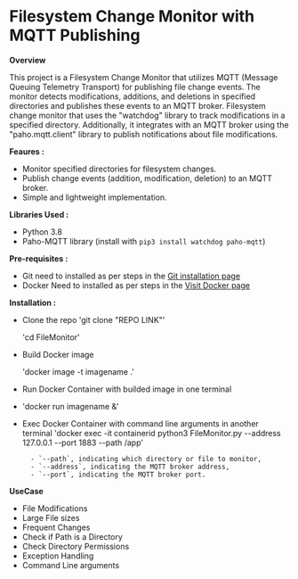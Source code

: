 # Filesystem Change Monitor with MQTT Publishing

**Overview**

This project is a Filesystem Change Monitor that utilizes MQTT (Message Queuing Telemetry Transport) for publishing file change events. The monitor detects modifications, additions, and deletions in specified directories and publishes these events to an MQTT broker. Filesystem change monitor that uses the "watchdog" library to track modifications in a specified directory. Additionally, it integrates with an MQTT broker using the "paho.mqtt.client" library to publish notifications about file modifications.


**Feaures :**
- Monitor specified directories for filesystem changes.
- Publish change events (addition, modification, deletion) to an MQTT broker.
- Simple and lightweight implementation.

**Libraries Used :**

- Python 3.8
- Paho-MQTT library (install with `pip3 install watchdog paho-mqtt`)

**Pre-requisites :**

- Git need to installed as per steps in the [Git installation page](https://git-scm.com/book/en/v2/Getting-Started-Installing-Git)
- Docker Need to installed as per steps in the [Visit Docker page](https://docs.docker.com/engine/install/ubuntu/)


**Installation :**
- Clone the repo
    'git clone "REPO LINK"'
  
    'cd FileMonitor' 

- Build Docker image
  
    'docker image -t imagename .'

- Run Docker Container with builded image in one terminal
- 
    'docker run imagename &'

- Exec Docker Container with command line arguments in another terminal
    'docker exec -it containerid python3 FileMonitor.py --address 127.0.0.1 --port 1883 --path /app'
  
        - `--path`, indicating which directory or file to monitor,
        - `--address`, indicating the MQTT broker address,
        - `--port`, indicating the MQTT broker port.

 **UseCase**
 
- File Modifications
- Large File sizes
- Frequent Changes
- Check if Path is a Directory
- Check Directory Permissions
- Exception Handling
- Command Line arguments










